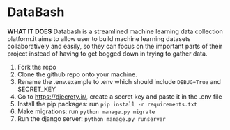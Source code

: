 # DataBash

**WHAT IT DOES**
Databash is a streamlined machine learning data collection platform.it aims to allow user to build machine learning datasets collaboratively and easily, so they can focus on the important parts of their project instead of having to get bogged down in trying to gather data.


1. Fork the repo
2. Clone the github repo onto your machine.
3. Rename the .env.example to .env which should include ```DEBUG=True``` and SECRET_KEY
4. Go to https://djecrety.ir/, create a secret key and paste it in the .env file
5. Install the pip packages: run ```pip install -r requirements.txt```
6. Make migrations: run ```python manage.py migrate```
7. Run the django server: ```python manage.py runserver```

